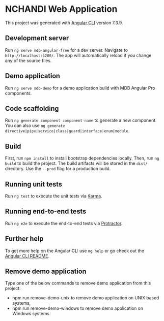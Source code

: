 # NCHANDI Web Application

This project was generated with [Angular CLI](https://github.com/angular/angular-cli) version 7.3.9.

## Development server

Run `ng serve mdb-angular-free` for a dev server. Navigate to `http://localhost:4200/`. The app will automatically reload if you change any of the source files.

## Demo application

Run `ng serve mdb-demo` for a demo application build with MDB Angular Pro components.

## Code scaffolding

Run `ng generate component component-name` to generate a new component. You can also use `ng generate directive|pipe|service|class|guard|interface|enum|module`.

## Build

First, run `npm install` to install bootstrap dependencies locally. Then, run `ng build` to build the project. The build artifacts will be stored in the `dist/` directory. Use the `--prod` flag for a production build.

## Running unit tests

Run `ng test` to execute the unit tests via [Karma](https://karma-runner.github.io).

## Running end-to-end tests

Run `ng e2e` to execute the end-to-end tests via [Protractor](http://www.protractortest.org/).

## Further help

To get more help on the Angular CLI use `ng help` or go check out the [Angular CLI README](https://github.com/angular/angular-cli/blob/master/README.md).

## Remove demo application

Type one of the below commands to remove demo application from this project:
* npm run remove-demo-unix to remove demo application on UNIX based systems,
* npm run remove-demo-windows to remove demo application on Windows systems.
